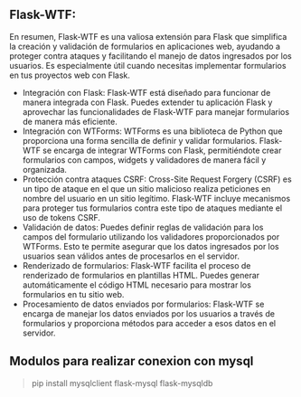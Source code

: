 ## Flask-WTF:
En resumen, Flask-WTF es una valiosa extensión para Flask que simplifica la creación y validación de formularios en aplicaciones web, ayudando a proteger contra ataques y facilitando el manejo de datos ingresados por los usuarios. Es especialmente útil cuando necesitas implementar formularios en tus proyectos web con Flask.

 * Integración con Flask: Flask-WTF está diseñado para funcionar de manera integrada con Flask. Puedes extender tu aplicación Flask y aprovechar las funcionalidades de Flask-WTF para manejar formularios de manera más eficiente.
 * Integración con WTForms: WTForms es una biblioteca de Python que proporciona una forma sencilla de definir y validar formularios. Flask-WTF se encarga de integrar WTForms con Flask, permitiéndote crear formularios con campos, widgets y validadores de manera fácil y organizada.
 * Protección contra ataques CSRF: Cross-Site Request Forgery (CSRF) es un tipo de ataque en el que un sitio malicioso realiza peticiones en nombre del usuario en un sitio legítimo. Flask-WTF incluye mecanismos para proteger tus formularios contra este tipo de ataques mediante el uso de tokens CSRF.
 * Validación de datos: Puedes definir reglas de validación para los campos del formulario utilizando los validadores proporcionados por WTForms. Esto te permite asegurar que los datos ingresados por los usuarios sean válidos antes de procesarlos en el servidor.
 * Renderizado de formularios: Flask-WTF facilita el proceso de renderizado de formularios en plantillas HTML. Puedes generar automáticamente el código HTML necesario para mostrar los formularios en tu sitio web.
 * Procesamiento de datos enviados por formularios: Flask-WTF se encarga de manejar los datos enviados por los usuarios a través de formularios y proporciona métodos para acceder a esos datos en el servidor.
 ## Modulos para realizar conexion con mysql
 > pip install mysqlclient flask-mysql flask-mysqldb

